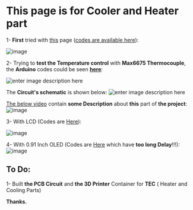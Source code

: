 # This page is for Cooler and Heater part


1- **First** tried with [this](https://www.instructables.com/DIY-Cooler/) page ([codes are available here](https://github.com/Startup-Data/UN-Hakim-PCR/blob/main/Arduino/Temperature/PCR-cooling-heating/PCR-cooling-heating.ino)):

![image](https://user-images.githubusercontent.com/6679151/119461199-b6ff0180-bd54-11eb-9cdc-41d37eca5c7a.png)

2- Trying to **test the Temperature control** with **Max6675 Thermocouple**, the **Arduino** codes could be seen [**here**](https://github.com/Startup-Data/UN-Hakim-PCR/tree/main/Arduino/Temperature/PCR-cooling-heating-Thermocouple-Max6675_better_LCD_I2C):

![enter image description here](https://i.stack.imgur.com/hlGOf.jpg)

The **Circuit's schematic** is shown below:
![enter image description here](https://i.stack.imgur.com/zmYIz.jpg)

[The below video](https://vimeo.com/555476649) contain **some Description** about **this** part of **the project**:
![image](https://user-images.githubusercontent.com/6679151/119751595-b11e3300-beb0-11eb-921c-35b4fa755a0e.png)

3- With LCD (Codes are [Here](https://github.com/Startup-Data/UN-Hakim-PCR/tree/main/Arduino/Temperature/PCR-cooling-heating-Thermocouple-Max6675_better_LCD_I2C)):

![image](https://user-images.githubusercontent.com/6679151/119862744-106e5880-bf2e-11eb-83e6-cc582c81ec75.png)

4- With 0.91 Inch OLED (Codes are [Here](https://github.com/Startup-Data/UN-Hakim-PCR/tree/main/Arduino/Temperature/PCR-cooling-heating-Thermocouple-Max6675_better_LCD_I2C_OLED) which have **too long Delay**!!!):
![image](https://user-images.githubusercontent.com/6679151/119862935-47dd0500-bf2e-11eb-9918-76a7a136ad35.png)

## To Do:

1- Built **the PCB Circuit** and **the 3D Printer** Container for **TEC** ( Heater and Cooling Parts)

**Thanks.**
